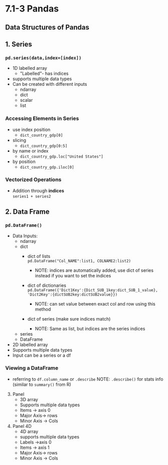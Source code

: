 # 7.1-3 Pandas 

## Data Structures of Pandas

## 1. Series  
### `pd.series(data,index=[index])`
* 1D labelled array
    * "Labelled"- has indices
* supports multiple data types
* Can be created with different inputs
    * ndarray
    * dict
    * scalar
    * list
### Accessing Elements in Series
* use index position
    * `dict_country_gdp[0]`
* slicing
    * `dict_country_gdp[0:5]`
* by name or index
    * `dict_country_gdp.loc["United States"]`
* by position
    * `dict_country_gdp.iloc[0]`
### Vectorized Operations
* Addition through **indices**  
    `series1 + series2`

## 2. Data Frame
### `pd.DataFrame()`
* Data Inputs:
    * ndarray
    * dict
        * dict of lists  
            `pd.DataFrame("Col_NAME":list1, COLNAME2:list2)`
            * NOTE: indices are automatically added, use dict of series instead if you want to set the indices

        * dict of dictionaries   
            `pd.DataFrame({'Dict1Key':{Dict_SUB_1key:dict_SUB_1_value}, 'Dict2Key':{dictSUB2key:dictSUB2value}})`
            * NOTE: can set value between exact col and row using this method
        * dict of series (make sure indices match)
            * NOTE: Same as list, but indices are the series indices
    * series
    * DataFrame
* 2D labelled array
* Supports multiple data types
* Input can be a series or a df
### Viewing a DataFrame
* referring to `df.column_name` or `.describe` NOTE: `.describe()` for stats info (similar to `summary()` from R)

3. Panel
    * 3D array
    * Supports multiple data types
    * Items -> axis 0
    * Major Axis-> rows
    * Minor Axis -> Cols
4. Panel 4D
    * 4D array
    * supports multiple data types
    * Labels ->axis 0
    * Items -> axis 1
    * Major Axis-> rows
    * Minor Axis -> Cols